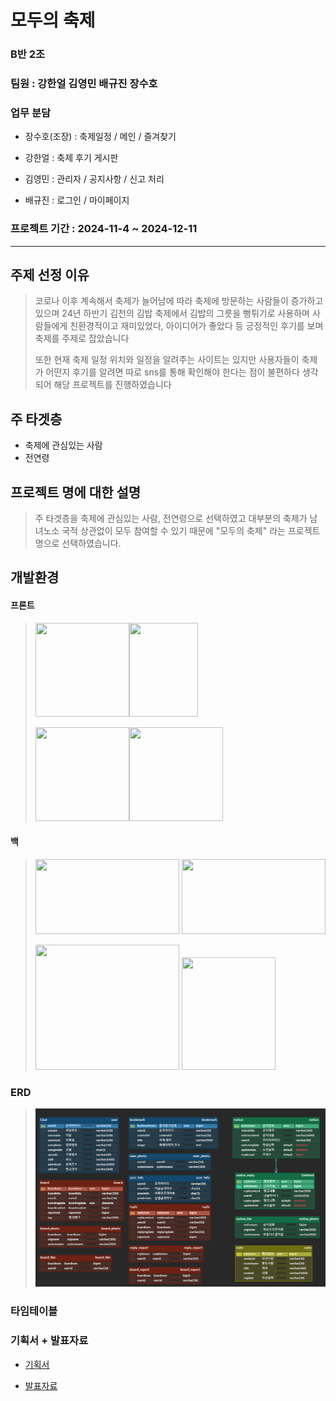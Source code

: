 # 모두의 축제

### B반 2조



### 팀원 : 강한얼 김영민 배규진 장수호

### 업무 분담
* 장수호(조장) : 축제일정 / 메인 / 즐겨찾기

* 강한얼 : 축제 후기 게시판

* 김영민 : 관리자 / 공지사항 / 신고 처리

* 배규진 : 로그인 / 마이페이지


### 프로젝트 기간 : 2024-11-4 ~ 2024-12-11



---




## 주제 선정 이유
>  코로나 이후 계속해서 축제가 늘어남에 따라 축제에 방문하는 사람들이 증가하고 있으며 24년 하반기 김천의 김밥 축제에서 김밥의 그릇을 뻥튀기로 사용하며 사람들에게 친환경적이고 재미있었다, 아이디어가 좋았다 등 긍정적인 후기를 보며 축제를 주제로 잡았습니다
>
> 또한 현재 축제 일정 위치와 일정을 알려주는 사이트는 있지만 사용자들이 축제가 어떤지 후기를 알려면 따로 sns를 통해 확인해야 한다는 점이 불편하다 생각되어 해당 프로젝트를 진행하였습니다



## 주 타겟층
* 축제에 관심있는 사람
* 전연령



## 프로젝트 명에 대한 설명
> 주 타겟층을 축제에 관심있는 사람, 전연령으로 선택하였고 대부분의 축제가 남녀노소 국적 상관없이 모두 참여할 수 있기 때문에 "모두의 축제" 라는 프로젝트 명으로 선택하였습니다.


## 개발환경
#### 프론트


> <img src="https://i.namu.wiki/i/GXvHdmSzxCArZg6pmQodUgiurjiUwn82wIgR1gCpnRHl08oFH85mHt09vzlyPfJQfsOD4oObcuX8h6doaCYIMEdMu1LU-t2oei71WzLYZg67-y-R0oiqmuCRwuJmS1Oyk-hM7ZrYQndsCey8TwDr6g.svg" width="150" height="150" ><img src="https://upload.wikimedia.org/wikipedia/commons/thumb/d/d5/CSS3_logo_and_wordmark.svg/120px-CSS3_logo_and_wordmark.svg.png" width="110" height="150">
>
>
> <img src="https://static.vecteezy.com/system/resources/thumbnails/027/127/463/small_2x/javascript-logo-javascript-icon-transparent-free-png.png" width="150" height="150"><img src="https://upload.wikimedia.org/wikipedia/commons/a/a7/React-icon.svg" width="150" height="150">



#### 백
> <img src="https://upload.wikimedia.org/wikipedia/commons/thumb/4/44/Spring_Framework_Logo_2018.svg/800px-Spring_Framework_Logo_2018.svg.png" width="230" height="120" margin-right="100px"> <img src="https://i.namu.wiki/i/O7NfrCZRfdViVHsHOq_0BXDgq6XejG-97T2J6k2XBPPgWgheGKhBlVcc9wjlwIg0RzGKRYWbHgEdqTwb46Ak1EZcBxs6j-Am-0zZlID-WBE8Cguy2bHqkMYg0uQr4ZqoVJ_lKFONzNozluBh2bGsvw.svg" width="230" height="120">
>
> <img src="https://img1.daumcdn.net/thumb/R1280x0/?scode=mtistory2&fname=https%3A%2F%2Fblog.kakaocdn.net%2Fdn%2FojBwE%2FbtqSLImmow5%2FOul1BsAsw7ScQ3ZtP3Q621%2Fimg.png" width="230" height="200"> <img src="https://i.namu.wiki/i/7yCG2aqoSz_FhYpMR--qCO2JhkOuuRGmTb_q7TJUngyKGZ6iB4evafmLmhOqfkJyeBqYD0lxAEk4MAL9GHwJJNVlq8HX0TAZGf448rBKCxtvdk2WPIBzwbPZb_es2pg279w2soTC1mLWkLTtJrFuDQ.svg" width="150" height="180">


### ERD
> <img src="https://github.com/sholeaf/festival/blob/main/erd.png?raw=true">
### 타임테이블

### 기획서 + 발표자료
* [기획서](https://www.canva.com/design/DAGVqDlgTBw/K4WldxHBrfRPFM1VLZ9tOw/edit?utm_content=DAGVqDlgTBw&utm_campaign=designshare&utm_medium=link2&utm_source=sharebutton)

* [발표자료](https://www.canva.com/design/DAGYNK4weIc/EP0r1ZKyCoo3o29juAtZ_A/edit?ui=eyJEIjp7IlAiOnsiQiI6ZmFsc2V9fX0)
